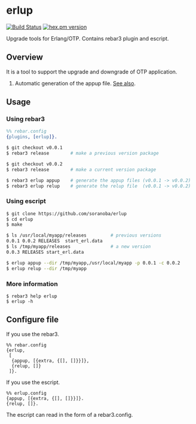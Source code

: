 erlup
========
[![Build Status](https://travis-ci.org/soranoba/erlup.svg?branch=master)](https://travis-ci.org/soranoba/erlup)
[![hex.pm version](https://img.shields.io/hexpm/v/erlup.svg)](https://hex.pm/packages/erlup)

Upgrade tools for Erlang/OTP. Contains rebar3 plugin and escript.

## Overview
It is a tool to support the upgrade and downgrade of OTP application.

1. Automatic generation of the appup file. [See also](doc/erlup_appup.md).

## Usage

### Using rebar3

```erlang
%% rebar.config
{plugins, [erlup]}.
```

```bash
$ git checkout v0.0.1
$ rebar3 release        # make a previous version package

$ git checkout v0.0.2
$ rebar3 release        # make a current version package

$ rebar3 erlup appup    # generate the appup files (v0.0.1 -> v0.0.2)
$ rebar3 erlup relup    # generate the relup file  (v0.0.1 -> v0.0.2)
```

### Using escript

```bash
$ git clone https://github.com/soranoba/erlup
$ cd erlup
$ make
```

```bash
$ ls /usr/local/myapp/releases         # previous versions
0.0.1 0.0.2 RELEASES  start_erl.data
$ ls /tmp/myapp/releases               # a new version
0.0.3 RELEASES start_erl.data

$ erlup appup --dir /tmp/myapp,/usr/local/myapp -p 0.0.1 -c 0.0.2
$ erlup relup --dir /tmp/myapp
```

### More information

```
$ rebar3 help erlup
$ erlup -h
```

## Configure file

If you use the rebar3.
```
%% rebar.config
{erlup,
 [
  {appup, [{extra, {[], []}}]},
  {relup, []}
 ]}.
```

If you use the escript.
```
%% erlup.config
{appup, [{extra, {[], []}}]}.
{relup, []}.
```
The escript can read in the form of a rebar3.config.
